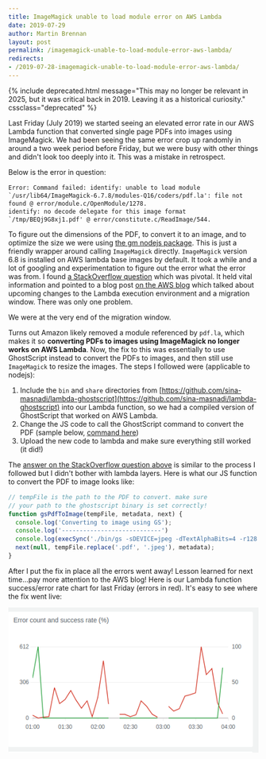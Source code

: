 ```yaml
---
title: ImageMagick unable to load module error on AWS Lambda
date: 2019-07-29
author: Martin Brennan
layout: post
permalink: /imagemagick-unable-to-load-module-error-aws-lambda/
redirects:
- /2019-07-28-imagemagick-unable-to-load-module-error-aws-lambda/
---
```


{% include deprecated.html message="This may no longer be relevant in 2025, but it was critical back in 2019. Leaving it as a historical curiosity." cssclass="deprecated" %}

Last Friday (July 2019) we started seeing an elevated error rate in our AWS Lambda function that converted single page PDFs into images using ImageMagick. We had been seeing the same error crop up randomly in around a two week period before Friday, but we were busy with other things and didn't look too deeply into it. This was a mistake in retrospect.

<!--more-->

Below is the error in question:

```
Error: Command failed: identify: unable to load module `/usr/lib64/ImageMagick-6.7.8/modules-Q16/coders/pdf.la': file not found @ error/module.c/OpenModule/1278.
identify: no decode delegate for this image format `/tmp/BEQj9G8xj1.pdf' @ error/constitute.c/ReadImage/544.
```

<!--more-->

To figure out the dimensions of the PDF, to convert it to an image, and to optimize the size we were using [the gm nodejs package](https://aheckmann.github.io/gm/). This is just a friendly wrapper around calling `ImageMagick` directly. `ImageMagick` version 6.8 is installed on AWS lambda base images by default. It took a while and a lot of googling and experimentation to figure out the error what the error was from. I found [a StackOverflow question](https://stackoverflow.com/questions/57067351/imagemagick-not-converting-pdfs-anymore-in-aws-lambda?noredirect=1#comment100713341_57067351) which was pivotal. It held vital information and pointed to a blog post [on the AWS blog](https://aws.amazon.com/blogs/compute/upcoming-updates-to-the-aws-lambda-execution-environment/) which talked about upcoming changes to the Lambda execution environment and a migration window. There was only one problem.

We were at the very end of the migration window.

Turns out Amazon likely removed a module referenced by `pdf.la`, which makes it so **converting PDFs to images using ImageMagick no longer works on AWS Lambda**. Now, the fix to this was essentially to use GhostScript instead to convert the PDFs to images, and then still use `ImageMagick` to resize the images. The steps I followed were (applicable to nodejs):

1. Include the `bin` and `share` directories from [https://github.com/sina-masnadi/lambda-ghostscript](https://github.com/sina-masnadi/lambda-ghostscript) into our Lambda function, so we had a compiled version of GhostScript that worked on AWS Lambda.
2. Change the JS code to call the GhostScript command to convert the PDF (sample below, [command here](https://stackoverflow.com/a/33528730))
3. Upload the new code to lambda and make sure everything still worked (it did!)

The [answer on the StackOverflow question above](https://stackoverflow.com/a/57230609/875941) is similar to the process I followed but I didn't bother with lambda layers. Here is what our JS function to convert the PDF to image looks like:

```javascript
// tempFile is the path to the PDF to convert. make sure
// your path to the ghostscript binary is set correctly!
function gsPdfToImage(tempFile, metadata, next) {
  console.log('Converting to image using GS');
  console.log('----------------------------')
  console.log(execSync('./bin/gs -sDEVICE=jpeg -dTextAlphaBits=4 -r128 -o ' + tempFile.replace('.pdf', '.jpeg') + ' ' + tempFile).toString());
  next(null, tempFile.replace('.pdf', '.jpeg'), metadata);
}
```

After I put the fix in place all the errors went away! Lesson learned for next time...pay more attention to the AWS blog! Here is our Lambda function success/error rate chart for last Friday (errors in red). It's easy to see where the fix went live:

![imagemagick lambda errors](/images/imagemagick_lambda_errors.png)